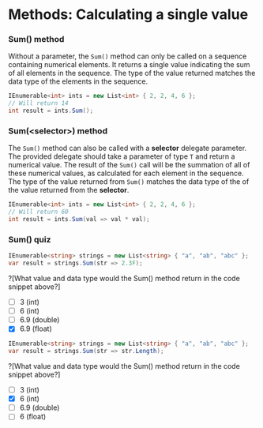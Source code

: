 [//]: # (GENERATED FILE -- DO NOT EDIT)
# Methods: Calculating a single value

### Sum() method
Without a parameter, the `Sum()` method can only be called on a sequence containing numerical elements. It returns a single value indicating the sum of all elements in the sequence. The type of the value returned matches the data type of the elements in the sequence.

```csharp
IEnumerable<int> ints = new List<int> { 2, 2, 4, 6 };
// Will return 14
int result = ints.Sum();
```

### Sum(&lt;selector&gt;) method
The `Sum()` method can also be called with a **selector** delegate parameter. The provided delegate should take a parameter of type `T` and return a numerical value. The result of the `Sum()` call will be the summation of all of these numerical values, as calculated for each element in the sequence. The type of the value returned from `Sum()` matches the data type of the of the value returned from the **selector**.

```csharp
IEnumerable<int> ints = new List<int> { 2, 2, 4, 6 };
// Will return 60
int result = ints.Sum(val => val * val);
```

### Sum() quiz
```csharp
IEnumerable<string> strings = new List<string> { "a", "ab", "abc" };
var result = strings.Sum(str => 2.3F);
```
?[What value and data type would the Sum() method return in the code snippet above?]
 - [ ] 3 (int)
 - [ ] 6 (int)
 - [ ] 6.9 (double)
 - [x] 6.9 (float)

```csharp
IEnumerable<string> strings = new List<string> { "a", "ab", "abc" };
var result = strings.Sum(str => str.Length);
```
?[What value and data type would the Sum() method return in the code snippet above?]
 - [ ] 3 (int)
 - [x] 6 (int)
 - [ ] 6.9 (double)
 - [ ] 6 (float)